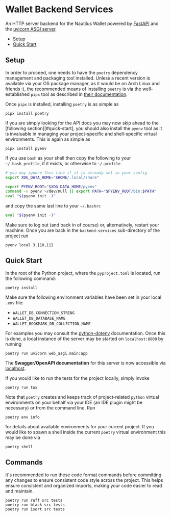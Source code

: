 # Wallet Backend Services

An HTTP server backend for the Nautilus Wallet powered by [FastAPI][fastapi] and
the [uvicorn ASGI server][uvicorn].

- [Setup](#setup)
- [Quick Start](#quick-start)

[fastapi]: https://fastapi.tiangolo.com/
[uvicorn]: https://www.uvicorn.org/

## Setup

In order to proceed, one needs to have the `poetry` dependency management and
packaging tool installed. Unless a recent version is available via your OS
package manager, as it would be on Arch Linux and friends :), the recommended
means of installing `poetry` is via the well-established `pipx` tool as
described in [their documentation][pipx-install].

Once `pipx` is installed, installing `poetry` is as simple as

```shell
pipx install poetry
```

If you are simply looking for the API docs you may now skip ahead to the
[following section][#quick-start], you should also install the `pyenv` tool as
it is invaluable in managing your project-specific and shell-specific virtual
environments. This is again as simple as

```shell
pipx install pyenv
```

If you use `bash` as your shell then copy the following to your
`~/.bash_profile`, if it exists, or otherwise to `~/.profile`

```bash
# you may ignore this line if it is already set in your config
export XDG_DATA_HOME="$HOME/.local/share"

export PYENV_ROOT="$XDG_DATA_HOME/pyenv"
command -v pyenv >/dev/null || export PATH="$PYENV_ROOT/bin:$PATH"
eval "$(pyenv init -)"
```

and copy the same last line to your `~/.bashrc`

```bash
eval "$(pyenv init -)"
```

Make sure to log out (and back in of course) or, alternatively, restart your
machine. Once you are back in the `backend-services` sub-directory of the
project run

```shell
pyenv local 3.{10,11}
```

[pipx-install]: https://python-poetry.org/docs/#installation

## Quick Start

In the root of the Python project, where the `pyproject.toml` is located, run
the following command:

```shell
poetry install
```

Make sure the following environment variables have been set in your local `.env` file:

- `WALLET_DB_CONNECTION_STRING`
- `WALLET_DB_DATABASE_NAME`
- `WALLET_BOOKMARK_DB_COLLECTION_NAME`

For examples you may consult the [python-dotenv] documentation. Once this is done, a local instance of the server may be started on `localhost:8000` by running

```shell
poetry run uvicorn web_asgi.main:app
```

The **Swagger/OpenAPI documentation** for this server is now accessible via
[localhost][localhost-docs].

If you would like to run the tests for the project locally, simply invoke

```shell
poetry run tox
```

Note that `poetry` creates and keeps track of project-related `python` virtual
environments on your behalf via your IDE (an IDE plugin might be necessary) or
from the command line. Run

```shell
poetry env info
```

for details about available environments for your current project. If you would
like to spawn a shell inside the current `poetry` virtual environment this may
be done via

```shell
poetry shell
```

## Commands

It's recommended to run these code format commands before committing any changes to
ensure consistent code style across the project. This helps ensure consistent and
organized imports, making your code easier to read and maintain.
```shell
poetry run ruff src tests
poetry run black src tests
poetry run isort src tests
```

[localhost-docs]: http://localhost:8000/docs
[python-dotenv]: https://github.com/theskumar/python-dotenv#getting-started
